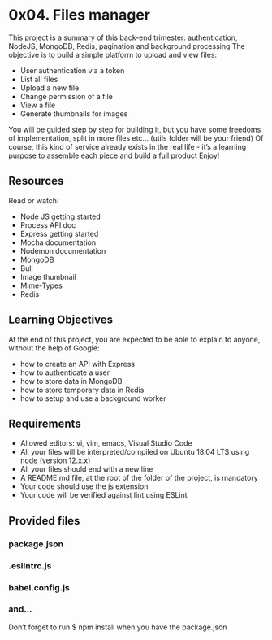 # 0x04. Files manager
This project is a summary of this back-end trimester: authentication, NodeJS, MongoDB, Redis, pagination and background processing
The objective is to build a simple platform to upload and view files:
- User authentication via a token
- List all files
- Upload a new file
- Change permission of a file
- View a file
- Generate thumbnails for images

You will be guided step by step for building it, but you have some freedoms of implementation, split in more files etc… (utils folder will be your friend)
Of course, this kind of service already exists in the real life - it’s a learning purpose to assemble each piece and build a full product
Enjoy!
## Resources
Read or watch:
- Node JS getting started
- Process API doc
- Express getting started
- Mocha documentation
- Nodemon documentation
- MongoDB
- Bull
- Image thumbnail
- Mime-Types
- Redis

## Learning Objectives
At the end of this project, you are expected to be able to explain to anyone, without the help of Google:
- how to create an API with Express
- how to authenticate a user
- how to store data in MongoDB
- how to store temporary data in Redis
- how to setup and use a background worker

## Requirements
- Allowed editors: vi, vim, emacs, Visual Studio Code
- All your files will be interpreted/compiled on Ubuntu 18.04 LTS using node (version 12.x.x)
- All your files should end with a new line
- A README.md file, at the root of the folder of the project, is mandatory
- Your code should use the js extension
- Your code will be verified against lint using ESLint

## Provided files
### package.json
### .eslintrc.js
### babel.config.js
### and…
Don’t forget to run $ npm install when you have the package.json
